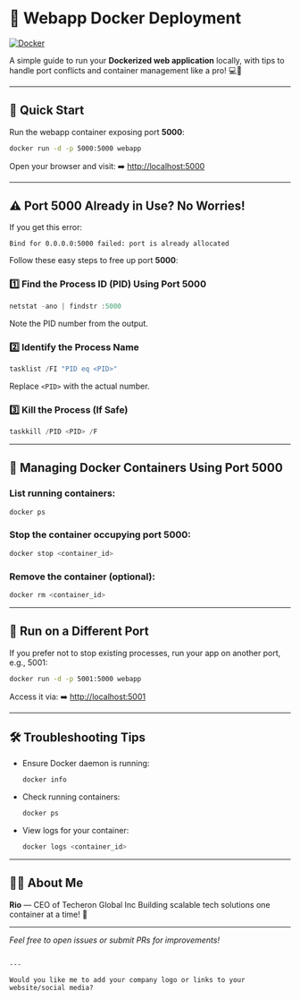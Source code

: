 
# 🚀 Webapp Docker Deployment

[![Docker](https://img.shields.io/badge/Docker-Ready-blue?logo=docker&style=for-the-badge)](https://www.docker.com/)

A simple guide to run your **Dockerized web application** locally, with tips to handle port conflicts and container management like a pro! 💻🐳

---

## 🎯 Quick Start

Run the webapp container exposing port **5000**:

```bash
docker run -d -p 5000:5000 webapp
````

Open your browser and visit:
➡️ [http://localhost:5000](http://localhost:5000)

---

## ⚠️ Port 5000 Already in Use? No Worries!

If you get this error:

```
Bind for 0.0.0.0:5000 failed: port is already allocated
```

Follow these easy steps to free up port **5000**:

### 1️⃣ Find the Process ID (PID) Using Port 5000

```powershell
netstat -ano | findstr :5000
```

Note the PID number from the output.

### 2️⃣ Identify the Process Name

```powershell
tasklist /FI "PID eq <PID>"
```

Replace `<PID>` with the actual number.

### 3️⃣ Kill the Process (If Safe)

```powershell
taskkill /PID <PID> /F
```

---

## 🐳 Managing Docker Containers Using Port 5000

### List running containers:

```bash
docker ps
```

### Stop the container occupying port 5000:

```bash
docker stop <container_id>
```

### Remove the container (optional):

```bash
docker rm <container_id>
```

---

## 🔄 Run on a Different Port

If you prefer not to stop existing processes, run your app on another port, e.g., 5001:

```bash
docker run -d -p 5001:5000 webapp
```

Access it via:
➡️ [http://localhost:5001](http://localhost:5001)

---

## 🛠 Troubleshooting Tips

* Ensure Docker daemon is running:

  ```bash
  docker info
  ```
* Check running containers:

  ```bash
  docker ps
  ```
* View logs for your container:

  ```bash
  docker logs <container_id>
  ```

---

## 🙋‍♂️ About Me

**Rio** — CEO of Techeron Global Inc
Building scalable tech solutions one container at a time! 🚀

---

*Feel free to open issues or submit PRs for improvements!*

```

---

Would you like me to add your company logo or links to your website/social media?
```
